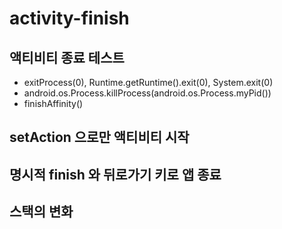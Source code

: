 # activity-finish

## 액티비티 종료 테스트
- exitProcess(0), Runtime.getRuntime().exit(0), System.exit(0)
- android.os.Process.killProcess(android.os.Process.myPid())
- finishAffinity()

## setAction 으로만 액티비티 시작
## 명시적 finish 와 뒤로가기 키로 앱 종료
## 스택의 변화